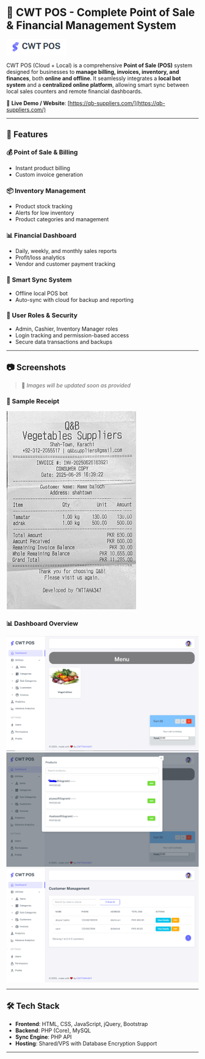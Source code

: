 # 🧾 CWT POS - Complete Point of Sale & Financial Management System

![CWT POS Logo](logo-s.PNG) <!-- Replace or remove if you have a specific logo -->

CWT POS (Cloud + Local) is a comprehensive **Point of Sale (POS)** system designed for businesses to **manage billing, invoices, inventory, and finances**, both **online and offline**. It seamlessly integrates a **local bot system** and a **centralized online platform**, allowing smart sync between local sales counters and remote financial dashboards.

🔗 **Live Demo / Website**: [https://qb-suppliers.com/](https://qb-suppliers.com/)

---

## 🚀 Features

### 💰 Point of Sale & Billing
- Instant product  billing
- Custom invoice generation

### 📦 Inventory Management
- Product stock tracking
- Alerts for low inventory
- Product categories and management

### 📊 Financial Dashboard
- Daily, weekly, and monthly sales reports
- Profit/loss analytics
- Vendor and customer payment tracking

### 🧠 Smart Sync System
- Offline local POS bot
- Auto-sync with cloud for backup and reporting


### 👥 User Roles & Security
- Admin, Cashier, Inventory Manager roles
- Login tracking and permission-based access
- Secure data transactions and backups

---

## 📷 Screenshots

> 🔻 _Images will be updated soon as provided_

### 🧾 Sample Receipt  
![Receipt Sample](slip-qb.png)

### 📊 Dashboard Overview  
![Dashboard Screenshot](s-qb-1.PNG)
![Dashboard Screenshot](qb-s-2.PNG)
![Dashboard Screenshot](udhaar-credit-system.PNG)

---

## 🛠️ Tech Stack

- **Frontend**: HTML, CSS, JavaScript, jQuery, Bootstrap  
- **Backend**: PHP (Core), MySQL  
- **Sync Engine**: PHP API  
- **Hosting**: Shared/VPS with Database Encryption Support  

---




